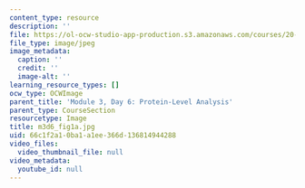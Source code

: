 ```yaml
---
content_type: resource
description: ''
file: https://ol-ocw-studio-app-production.s3.amazonaws.com/courses/20-109-laboratory-fundamentals-in-biological-engineering-spring-2010/66c1f2a10ba1a1ee366d136814944288_m3d6_fig1a.jpg
file_type: image/jpeg
image_metadata:
  caption: ''
  credit: ''
  image-alt: ''
learning_resource_types: []
ocw_type: OCWImage
parent_title: 'Module 3, Day 6: Protein-Level Analysis'
parent_type: CourseSection
resourcetype: Image
title: m3d6_fig1a.jpg
uid: 66c1f2a1-0ba1-a1ee-366d-136814944288
video_files:
  video_thumbnail_file: null
video_metadata:
  youtube_id: null
---
```

